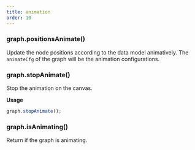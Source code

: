 ```yaml
---
title: animation
order: 10
---
```


### graph.positionsAnimate()

Update the node positions according to the data model animatively. The `animateCfg` of the graph will be the animation configurations.

### graph.stopAnimate()

Stop the animation on the canvas.

**Usage**

```javascript
graph.stopAnimate();
```

### graph.isAnimating()

Return if the graph is animating.
